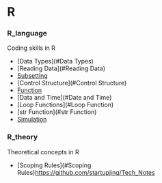 # R

### R_language
Coding skills in R

- [Data Types](#Data Types)
- [Reading Data](#Reading Data)
- [Subsetting](#Subsetting)
- [Control Structure](#Control Structure)
- [Function](#Function)
- [Data and Time](#Date and Time)
- [Loop Functions](#Loop Function)
- [str Function](#str Function)
- [Simulation](#Simulation)

### R_theory
Theoretical concepts in R

- [Scoping Rules](#Scoping Rules)https://github.com/startupjing/Tech_Notes
